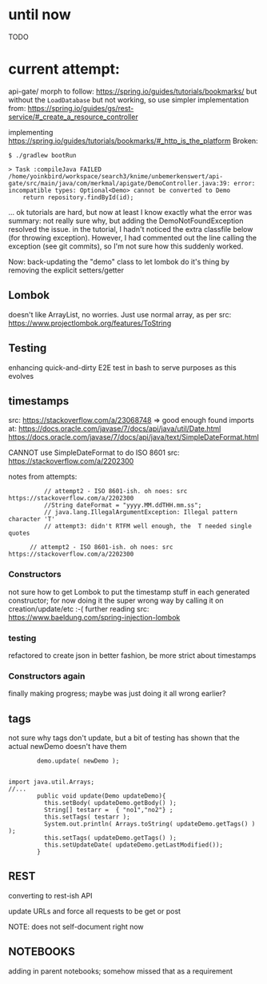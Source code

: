 # until now
TODO

# current attempt:
api-gate/
morph to follow: https://spring.io/guides/tutorials/bookmarks/
but without the `LoadDatabase`
but not working, so use simpler implementation from: https://spring.io/guides/gs/rest-service/#_create_a_resource_controller

implementing https://spring.io/guides/tutorials/bookmarks/#_http_is_the_platform
Broken:
```
$ ./gradlew bootRun

> Task :compileJava FAILED
/home/yoinkbird/workspace/search3/knime/unbemerkenswert/api-gate/src/main/java/com/merkmal/apigate/DemoController.java:39: error: incompatible types: Optional<Demo> cannot be converted to Demo
    return repository.findById(id);
```

... ok tutorials are hard, but now at least I know exactly what the error was
summary: not really sure why, but adding the DemoNotFoundException resolved the issue. in the tutorial, I hadn't noticed the extra classfile below (for throwing exception).
However, I had commented out the line calling the exception (see git commits), so I'm not sure how this suddenly worked. 

Now:
back-updating the "demo" class to let lombok do it's thing by removing the explicit setters/getter


## Lombok
doesn't like ArrayList, no worries.
Just use normal array, as per src: https://www.projectlombok.org/features/ToString

## Testing
enhancing quick-and-dirty E2E test in bash to serve purposes as this evolves


## timestamps
src: https://stackoverflow.com/a/23068748
=> good enough
found imports at:
https://docs.oracle.com/javase/7/docs/api/java/util/Date.html
https://docs.oracle.com/javase/7/docs/api/java/text/SimpleDateFormat.html

CANNOT use SimpleDateFormat to do ISO 8601 src: https://stackoverflow.com/a/2202300

notes from attempts:
```
          // attempt2 - ISO 8601-ish. oh noes: src https://stackoverflow.com/a/2202300
          //String dateFormat = "yyyy.MM.ddTHH.mm.ss";
          // java.lang.IllegalArgumentException: Illegal pattern character 'T'
          // attempt3: didn't RTFM well enough, the  T needed single quotes
```
          // attempt2 - ISO 8601-ish. oh noes: src https://stackoverflow.com/a/2202300

### Constructors
not sure how to get Lombok to put the timestamp stuff in each generated constructor; for now doing it the super wrong way by calling it on creation/update/etc :-(
further reading src: https://www.baeldung.com/spring-injection-lombok


### testing
refactored to create json in better fashion, be more strict about timestamps

### Constructors again
finally making progress; maybe was just doing it all wrong earlier?


## tags
not sure why tags don't update, but a bit of testing has shown that the actual newDemo doesn't have them
```
        demo.update( newDemo );
```
```

import java.util.Arrays;
//...
        public void update(Demo updateDemo){
          this.setBody( updateDemo.getBody() );
          String[] testarr =  { "no1","no2"} ;
          this.setTags( testarr );
          System.out.println( Arrays.toString( updateDemo.getTags() ) );
          this.setTags( updateDemo.getTags() );
          this.setUpdateDate( updateDemo.getLastModified());
        }
```


## REST
converting to rest-ish API

update URLs and force all requests to be get or post

NOTE: does not self-document right now


## NOTEBOOKS
adding in parent notebooks; somehow missed that as a requirement
